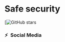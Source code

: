 # Safe security 

[![GitHub stars](https://avatars.githubusercontent.com/u/102669082?s=40&v=4)



### ⚡&ensp;Social Media
